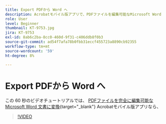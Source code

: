 ```yaml
---
title: Export PDFから Word へ
description: Acrobatモバイル版アプリで、PDFファイルを編集可能なMicrosoft Word 文書に変換できます
role: User
level: Beginner
thumbnail: KT-9753.jpg
jira: KT-9753
exl-id: 8ab6c2ba-8cc0-460d-9f31-c406ddb8f0b3
source-git-commit: ad54f7afa78b0fbb31eccf455723a8890cb92355
workflow-type: tm+mt
source-wordcount: '59'
ht-degree: 8%

---
```


# Export PDFから Word へ

この 60 秒のビデオチュートリアルでは、 [PDFファイルを完全に編集可能なMicrosoft Word 文書に変換](https://www.adobe.com/jp/acrobat/online/pdf-to-word.html){target="_blank"} Acrobatモバイル版アプリなら、

>[!VIDEO](https://video.tv.adobe.com/v/340214?quality=12&learn=on&hidetitle=true)
